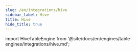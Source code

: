 ```yaml
---
slug: /en/integrations/hive
sidebar_label: Hive
title: Hive
hide_title: true
---
```


import HiveTableEngine from '@site/docs/en/engines/table-engines/integrations/hive.md';

<HiveTableEngine/>
